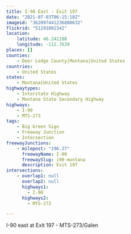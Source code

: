 ```yaml
---
title: I-90 East - Exit 197
date: "2021-07-03T06:15:18Z"
imageid: "362097441236880632"
flickrid: "51291802342"
location:
    latitude: 46.241108
    longitude: -112.7639
places: []
counties:
    - Deer Lodge County|Montana|United States
countries:
    - United States
states:
    - Montana|United States
highwaytypes:
    - Interstate Highway
    - Montana State Secondary Highway
highways:
    - I-90
    - MTS-273
tags:
    - Big Green Sign
    - Freeway Junction
    - Intersection
freewayJunctions:
    - milepost: "196.27"
      freewayName: I-90
      freewaySlug: i90-montana
      description: Exit 197
intersections:
    - overlap1: null
      overlap2: null
      highways1:
        - I-90
      highways2:
        - MTS-273

---
```

I-90 east at Exit 197 - MTS-273/Galen